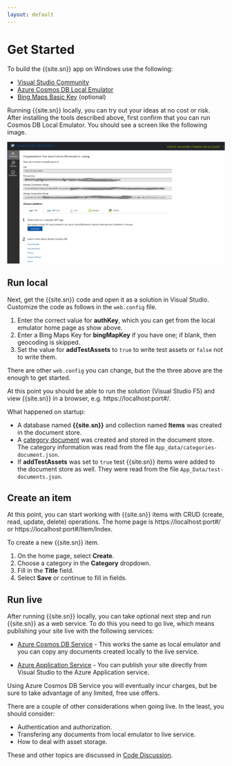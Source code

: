 ```yaml
---
layout: default
---
```

# Get Started

To build the {{site.sn}} app on Windows use the following:

* [Visual Studio Community][vsdown]  
* [Azure Cosmos DB Local Emulator][emul]
* [Bing Maps Basic Key][bingmap] (optional)

Running {{site.sn}} locally, you can try out your ideas at no cost or risk. After installing the tools described above, first confirm that you can run Cosmos DB Local Emulator. You should see a screen like the following image. 

![Alt text](images/where-to-get-samples.jpg "Getting samples in Cosmos DB Local Emulator")

## Run local

Next, get the {{site.sn}} code and open it as a solution in Visual Studio.  Customize the code as
follows in the `web.config` file.

1. Enter the correct value for **authKey**, which you can get from the local emulator home page as show above.
2. Enter a Bing Maps Key for **bingMapKey** if you have one; if blank, then geocoding is skipped.
3. Set the value for **addTestAssets** to `true` to write test assets or `false` not to write them.

There are other `web.config` you can change, but the the three above are the enough to get started.

At this point you should be able to run the solution (Visual Studio F5) and view {{site.sn}} in a browser, e.g. https://localhost:port#/.

What happened on startup:

* A database named **{{site.sn}}** and collection named **Items** was created in the document store. 
* A [category document][cat] was created and stored in the document store. The category information was read from the file `App_data/categories-document.json`.
* If **addTestAssets** was set to `true` test {{site.sn}} items were added to the document store as well. They were read from the file `App_Data/test-documents.json`.

## Create an item

At this point, you can start working with {{site.sn}} items with CRUD (create, read, update, delete) operations. The home page is https://localhost:port#/ or https://localhost:port#/Item/Index.

To create a new {{site.sn}} item.

1. On the home page, select **Create**.
2. Choose a category in the **Category** dropdown.
3. Fill in the **Title** field.
4. Select **Save** or continue to fill in fields.

## Run live

After running {{site.sn}} locally, you can take optional next step and run {{site.sn}} as a web service. To do this you need to go live, which means publishing your site live with the following services:

- [Azure Cosmos DB Service][cosmos] - This works the same as local emulator and you can copy any documents created locally to the live service. 
 
* [Azure Application Service][azapp] - You can publish your site directly from Visual Studio to the Azure Application service.

Using Azure Cosmos DB Service you will eventually incur charges, but be sure to take advantage of any limited, free use offers. 

There are a couple of other considerations when going live. In the least, you should consider:

* Authentication and authorization.
* Transfering any documents from local emulator to live service.
* How to deal with asset storage.

These and other topics are discussed in [Code Discussion][code-discussion].

[vsdown]: https://visualstudio.microsoft.com/downloads/
[emul]: https://docs.microsoft.com/en-us/azure/cosmos-db/local-emulator
[cosmos]: https://azure.microsoft.com/en-us/services/cosmos-db/
[azapp]: https://azure.microsoft.com/en-us/services/app-service/
[bingmap]: https://www.microsoft.com/en-us/maps/create-a-bing-maps-key
[item]: /item-document
[cat]: /category-document
[azblob]: https://azure.microsoft.com/en-us/services/storage/blobs/
[code-discussion]: /code-discussion